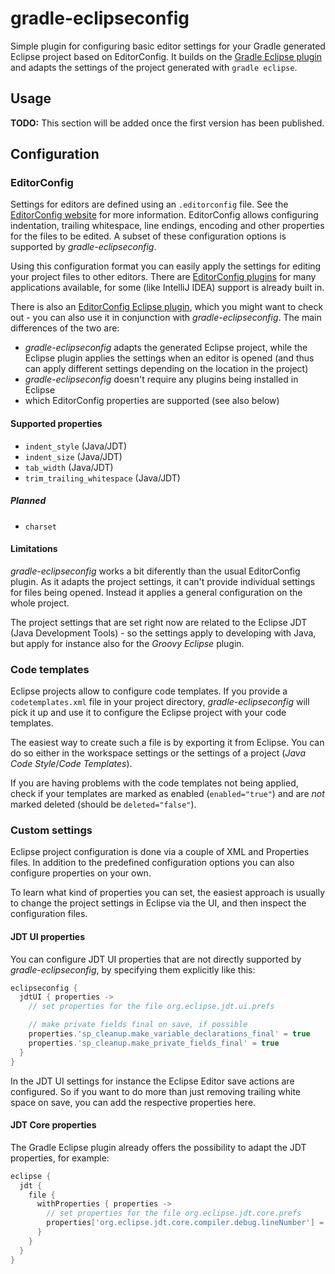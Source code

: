 gradle-eclipseconfig
====================

Simple plugin for configuring basic editor settings for your Gradle generated Eclipse project based on EditorConfig.
It builds on the [Gradle Eclipse plugin](https://docs.gradle.org/current/userguide/eclipse_plugin.html) and adapts the settings of the project generated with `gradle eclipse`.

Usage
-----

**TODO:** This section will be added once the first version has been published.


Configuration
-------------

### EditorConfig

Settings for editors are defined using an `.editorconfig` file. See the [EditorConfig website](http://editorconfig.org/) for more information. EditorConfig allows configuring indentation, trailing whitespace, line endings, encoding and other properties for the files to be edited.
A subset of these configuration options is supported by *gradle-eclipseconfig*.

Using this configuration format you can easily apply the settings for editing your project files to other editors.
There are [EditorConfig plugins](http://editorconfig.org/#download) for many applications available, for some (like IntelliJ IDEA) support is already built in.

There is also an [EditorConfig Eclipse plugin](https://github.com/ncjones/editorconfig-eclipse#readme), which you might want to check out - you can also use it in conjunction with *gradle-eclipseconfig*.
The main differences of the two are:
- *gradle-eclipseconfig* adapts the generated Eclipse project, while the Eclipse plugin applies the settings when an editor is opened (and thus can apply different settings depending on the location in the project)
- *gradle-eclipseconfig* doesn't require any plugins being installed in Eclipse
- which EditorConfig properties are supported (see also below)

#### Supported properties

- `indent_style` (Java/JDT)
- `indent_size` (Java/JDT)
- `tab_width` (Java/JDT)
- `trim_trailing_whitespace` (Java/JDT)

##### Planned

- `charset`

#### Limitations

*gradle-eclipseconfig* works a bit diferently than the usual EditorConfig plugin. As it adapts the project settings, it can't provide individual settings for files being opened. Instead it applies a general configuration on the whole project.

The project settings that are set right now are related to the Eclipse JDT (Java Development Tools) - so the settings apply to developing with Java, but apply for instance also for the *Groovy Eclipse* plugin.


### Code templates

Eclipse projects allow to configure code templates. If you provide a `codetemplates.xml` file in your project directory, *gradle-eclipseconfig* will pick it up and use it to configure the Eclipse project with your code templates.

The easiest way to create such a file is by exporting it from Eclipse. You can do so either in the workspace settings or the settings of a project (*Java Code Style*/*Code Templates*).

If you are having problems with the code templates not being applied, check if your templates are marked as enabled (`enabled="true"`) and are *not* marked deleted (should be `deleted="false"`).


### Custom settings

Eclipse project configuration is done via a couple of XML and Properties files.
In addition to the predefined configuration options you can also configure properties on your own.

To learn what kind of properties you can set, the easiest approach is usually to change the project settings in Eclipse via the UI, and then inspect the configuration files.

#### JDT UI properties

You can configure JDT UI properties that are not directly supported by *gradle-eclipseconfig*, by specifying them explicitly like this:

```groovy
eclipseconfig {
  jdtUI { properties ->
    // set properties for the file org.eclipse.jdt.ui.prefs

    // make private fields final on save, if possible
    properties.'sp_cleanup.make_variable_declarations_final' = true
    properties.'sp_cleanup.make_private_fields_final' = true
  }
}
```

In the JDT UI settings for instance the Eclipse Editor save actions are configured.
So if you want to do more than just removing trailing white space on save, you can add the respective properties here.

#### JDT Core properties

The Gradle Eclipse plugin already offers the possibility to adapt the JDT properties, for example:

```groovy
eclipse {
  jdt {
    file {
      withProperties { properties ->
        // set properties for the file org.eclipse.jdt.core.prefs
        properties['org.eclipse.jdt.core.compiler.debug.lineNumber'] = 'generate'
      }
    }
  }
}
```
